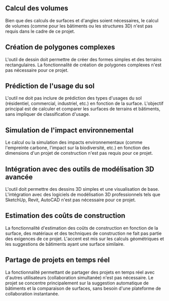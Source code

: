 ## Calcul des volumes
Bien que des calculs de surfaces et d'angles soient nécessaires, le calcul de volumes (comme pour les bâtiments ou les structures 3D) n'est pas requis dans le cadre de ce projet.

## Création de polygones complexes
L'outil de dessin doit permettre de créer des formes simples et des terrains rectangulaires. La fonctionnalité de création de polygones complexes n'est pas nécessaire pour ce projet.

## Prédiction de l'usage du sol
L'outil ne doit pas inclure de prédiction des types d'usages du sol (résidentiel, commercial, industriel, etc.) en fonction de la surface. L'objectif principal est de calculer et comparer les surfaces de terrains et bâtiments, sans impliquer de classification d'usage.

## Simulation de l'impact environnemental
Le calcul ou la simulation des impacts environnementaux (comme l'empreinte carbone, l'impact sur la biodiversité, etc.) en fonction des dimensions d'un projet de construction n'est pas requis pour ce projet.

## Intégration avec des outils de modélisation 3D avancée
L'outil doit permettre des dessins 3D simples et une visualisation de base. L'intégration avec des logiciels de modélisation 3D professionnels tels que SketchUp, Revit, AutoCAD n'est pas nécessaire pour ce projet.

## Estimation des coûts de construction
La fonctionnalité d'estimation des coûts de construction en fonction de la surface, des matériaux et des techniques de construction ne fait pas partie des exigences de ce projet. L'accent est mis sur les calculs géométriques et les suggestions de bâtiments ayant une surface similaire.

## Partage de projets en temps réel
La fonctionnalité permettant de partager des projets en temps réel avec d'autres utilisateurs (collaboration simultanée) n'est pas nécessaire. Le projet se concentre principalement sur la suggestion automatique de bâtiments et la comparaison de surfaces, sans besoin d'une plateforme de collaboration instantanée.